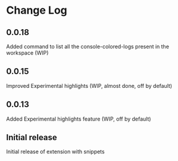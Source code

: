 # Change Log

## 0.0.18
Added command to list all the console-colored-logs present in the workspace (WIP)

## 0.0.15
Improved Experimental highlights (WIP, almost done, off by default)

## 0.0.13
Added Experimental highlights feature (WIP, off by default)

## Initial release

Initial release of extension with snippets